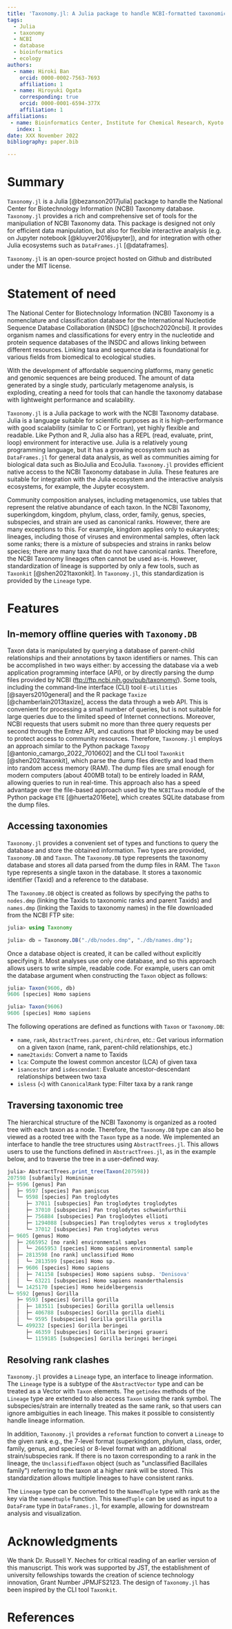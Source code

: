 ```yaml
---
title: 'Taxonomy.jl: A Julia package to handle NCBI-formatted taxonomic databases'
tags:
  - Julia
  - taxonomy
  - NCBI
  - database
  - bioinformatics
  - ecology
authors:
  - name: Hiroki Ban
    orcid: 0000-0002-7563-7693
    affiliation: 1
  - name: Hiroyuki Ogata
    corresponding: true
    orcid: 0000-0001-6594-377X
    affiliation: 1
affiliations:
 - name: Bioinformatics Center, Institute for Chemical Research, Kyoto University, Gokasho, Uji, Kyoto, 611-0011, Japan 
   index: 1
date: XXX November 2022
bibliography: paper.bib

---
```


# Summary

`Taxonomy.jl` is a Julia [@bezanson2017julia] package to handle the National Center for Biotechnology Information (NCBI) Taxonomy database. `Taxonomy.jl` provides a rich and comprehensive set of tools for the manipuliation of NCBI Taxonomy data. This package is designed not only for efficient data manipulation, but also for flexible interactive analysis (e.g. on Jupyter notebook [@kluyver2016jupyter]), and for integration with other Julia ecosystems such as `DataFrames.jl` [@dataframes].

`Taxonomy.jl` is an open-source project hosted on Github and distributed under the MIT license.

# Statement of need

The National Center for Biotechnology Information (NCBI) Taxonomy is a nomenclature and classification database for the International Nucleotide Sequence Database Collaboration (INSDC) [@schoch2020ncbi]. It provides organism names and classifications for every entry in the nucleotide and protein sequence databases of the INSDC and allows linking between different resources. Linking taxa and sequence data is foundational for various fields from biomedical to ecological studies.

With the development of affordable sequencing platforms, many genetic and genomic sequences are being produced. The amount of data generated by a single study, particularly metagenome analysis, is exploding, creating a need for tools that can handle the taxonomy database with lightweight performance and scalability.

`Taxonomy.jl` is a Julia package to work with the NCBI Taxonomy database. Julia is a language suitable for scientific purposes as it is high-performance with good scalability (similar to C or Fortran), yet highly flexible and readable. Like Python and R, Julia also has a REPL (read, evaluate, print, loop) environment for interactive use. Julia is a relatively young programming language, but it has a growing ecosystem such as `DataFrames.jl` for general data analysis, as well as communities aiming for biological data such as BioJulia and EcoJulia. `Taxonomy.jl` provides efficient native access to the NCBI Taxonomy database in Julia. These features are suitable for integration with the Julia ecosystem and the interactive analysis ecosystems, for example, the Jupyter ecosystem.

Community composition analyses, including metagenomics, use tables that represent the relative abundance of each taxon. In the NCBI Taxonomy, superkingdom, kingdom, phylum, class, order, family, genus, species, subspecies, and strain are used as canonical ranks. However, there are many exceptions to this. For example, kingdom applies only to eukaryotes; lineages, including those of viruses and environmental samples, often lack some ranks; there is a mixture of subspecies and strains in ranks below species; there are many taxa that do not have canonical ranks. Therefore, the NCBI Taxonomy lineages often cannot be used as-is. However, standardization of lineage is supported by only a few tools, such as `Taxonkit` [@shen2021taxonkit]. In `Taxonomy.jl`, this standardization is provided by the `Lineage` type.

# Features

## In-memory offline queries with `Taxonomy.DB`

Taxon data is manipulated by querying a database of parent-child relationships and their annotations by taxon identifiers or names. This can be accomplished in two ways either: by accessing the database via a web application programming interface (API), or by directly parsing the dump files provided by NCBI (ftp://ftp.ncbi.nih.gov/pub/taxonomy/). Some tools, including the command-line interface (CLI) tool `E-utilities` [@sayers2010general] and the R package `Taxize` [@chamberlain2013taxize], access the data through a web API. This is convenient for processing a small number of queries, but is not suitable for large queries due to the limited speed of Internet connections. Moreover, NCBI requests that users submit no more than three query requests per second through the Entrez API, and cautions that IP blocking may be used to protect access to community resources. Therefore, `Taxonomy.jl` employs an approach similar to the Python package `Taxopy` [@antonio_camargo_2022_7010602] and the CLI tool `Taxonkit` [@shen2021taxonkit], which parse the dump files directly and load them into random access memory (RAM). The dump files are small enough for modern computers (about 400MB total) to be entirely loaded in RAM, allowing queries to run in real-time. This approach also has a speed advantage over the file-based approach used by the `NCBITaxa` module of the Python package `ETE` [@huerta2016ete], which creates SQLite database from the dump files.

## Accessing taxonomies

`Taxonomy.jl` provides a convenient set of types and functions to query the database and store the obtained information. Two types are provided, `Taxonomy.DB` and `Taxon`. The `Taxonomy.DB` type represents the taxonomy database and stores all data parsed from the dump files in RAM. The `Taxon` type represents a single taxon in the database. It stores a taxonomic identifier (Taxid) and a reference to the database.

The `Taxonomy.DB` object is created as follows by specifying the paths to `nodes.dmp` (linking the Taxids to taxonomic ranks and parent Taxids) and `names.dmp` (linking the Taxids to taxonomy names) in the file downloaded from the NCBI FTP site:

```julia
julia> using Taxonomy

julia> db = Taxonomy.DB("./db/nodes.dmp", "./db/names.dmp");
```

Once a database object is created, it can be called without explicitly specifying it. Most analyses use only one database, and so this approach allows users to write simple, readable code. For example, users can omit the database argument when constructing the `Taxon` object as follows:

```julia
julia> Taxon(9606, db)
9606 [species] Homo sapiens

julia> Taxon(9606)
9606 [species] Homo sapiens
```

The following operations are defined as functions with `Taxon` or `Taxonomy.DB`:
- `name`, `rank`, `AbstractTrees.parent`, `chirdren`, etc.: Get various information on a given taxon (name, rank, parent-child relationships, etc.)
- `name2taxids`: Convert a name to Taxids
- `lca`: Compute the lowest common ancestor (LCA) of given taxa
- `isancestor` and `isdescendant`: Evaluate ancestor-descendant relationships between two taxa
- `isless` (`<`) with `CanonicalRank` type: Filter taxa by a rank range

## Traversing taxonomic tree

The hierarchical structure of the NCBI Taxonomy is organized as a rooted tree with each taxon as a node. Therefore, the `Taxonomy.DB` type can also be viewed as a rooted tree with the `Taxon` type as a node. We implemented an interface to handle the tree structures using `AbstractTrees.jl`. This allows users to use the functions defined in `AbstractTrees.jl`, as in the example below, and to traverse the tree in a user-defined way.

```julia
julia> AbstractTrees.print_tree(Taxon(207598))
207598 [subfamily] Homininae
├─ 9596 [genus] Pan
│  ├─ 9597 [species] Pan paniscus
│  └─ 9598 [species] Pan troglodytes
│     ├─ 37011 [subspecies] Pan troglodytes troglodytes
│     ├─ 37010 [subspecies] Pan troglodytes schweinfurthii
│     ├─ 756884 [subspecies] Pan troglodytes ellioti
│     ├─ 1294088 [subspecies] Pan troglodytes verus x troglodytes
│     └─ 37012 [subspecies] Pan troglodytes verus
├─ 9605 [genus] Homo
│  ├─ 2665952 [no rank] environmental samples
│  │  └─ 2665953 [species] Homo sapiens environmental sample
│  ├─ 2813598 [no rank] unclassified Homo
│  │  └─ 2813599 [species] Homo sp.
│  ├─ 9606 [species] Homo sapiens
│  │  ├─ 741158 [subspecies] Homo sapiens subsp. 'Denisova'
│  │  └─ 63221 [subspecies] Homo sapiens neanderthalensis
│  └─ 1425170 [species] Homo heidelbergensis
└─ 9592 [genus] Gorilla
   ├─ 9593 [species] Gorilla gorilla
   │  ├─ 183511 [subspecies] Gorilla gorilla uellensis
   │  ├─ 406788 [subspecies] Gorilla gorilla diehli
   │  └─ 9595 [subspecies] Gorilla gorilla gorilla
   └─ 499232 [species] Gorilla beringei
      ├─ 46359 [subspecies] Gorilla beringei graueri
      └─ 1159185 [subspecies] Gorilla beringei beringei
```

## Resolving rank clashes

`Taxonomy.jl` provides a `Lineage` type, an interface to lineage information. The `Lineage` type is a subtype of the `AbstractVector` type and can be treated as a Vector with `Taxon` elements. The `getindex` methods of the `Lineage` type are extended to also access `Taxon` using the rank symbol. The subspecies/strain are internally treated as the same rank, so that users can ignore ambiguities in each lineage. This makes it possible to consistently handle lineage information.

In addition, `Taxonomy.jl` provides a `reformat` function to convert a `Lineage` to the given rank e.g., the 7-level format (superkingdom, phylum, class, order, family, genus, and species) or 8-level format with an additional strain/subspecies rank. If there is no taxon corresponding to a rank in the lineage, the `UnclassifiedTaxon` object (such as "unclassified Bacillales family") referring to the taxon at a higher rank will be stored. This standardization allows multiple lineages to have consistent ranks.

The `Lineage` type can be converted to the `NamedTuple` type with rank as the key via the `namedtuple` function. This `NamedTuple` can be used as input to a `DataFrame` type in `DataFrames.jl`, for example, allowing for downstream analysis and visualization.

# Acknowledgments

We thank Dr. Russell Y. Neches for critical reading of an earlier version of this manuscript. This work was supported by JST, the establishment of university fellowships towards the creation of science technology innovation, Grant Number JPMJFS2123. The design of `Taxonomy.jl` has been inspired by the CLI tool `Taxonkit`.

# References
